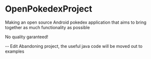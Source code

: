 OpenPokedexProject
==================
Making an open source Android pokedex application that aims to bring together as much functionality as possible

No quality garanteed!

-- Edit
Abandoning project, the useful java code will be moved out to examples
